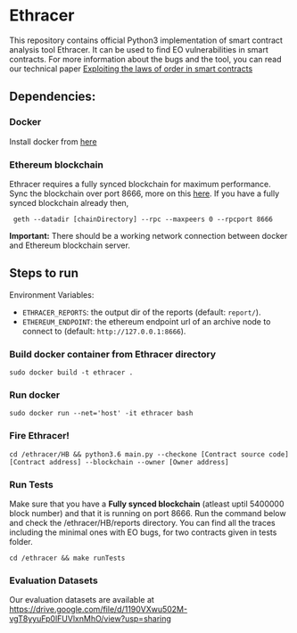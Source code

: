 # Ethracer

This repository contains official Python3 implementation of smart contract analysis tool Ethracer. It can be used to find EO vulnerabilities in smart contracts. For more information about the bugs and the tool, you can read our technical paper [Exploiting the laws of order in smart contracts](https://arxiv.org/abs/1810.11605)

## Dependencies:

### Docker

Install docker from [here](https://runnable.com/docker/install-docker-on-linux)

### Ethereum blockchain

Ethracer requires a fully synced blockchain for maximum performance. Sync the blockchain over port 8666, more on this [here](https://github.com/ethereum/go-ethereum). If you have a fully synced blockchain already then,

     geth --datadir [chainDirectory] --rpc --maxpeers 0 --rpcport 8666

**Important:** There should be a working network connection between docker and Ethereum blockchain server.

## Steps to run

Environment Variables:

- `ETHRACER_REPORTS`: the output dir of the reports (default: `report/`).
- `ETHEREUM_ENDPOINT`: the ethereum endpoint url of an archive node to connect to (default: `http://127.0.0.1:8666`).

### Build docker container from Ethracer directory

    sudo docker build -t ethracer .

### Run docker

    sudo docker run --net='host' -it ethracer bash

### Fire Ethracer!

    cd /ethracer/HB && python3.6 main.py --checkone [Contract source code] [Contract address] --blockchain --owner [Owner address]

### Run Tests

Make sure that you have a **Fully synced blockchain** (atleast uptil 5400000 block number) and that it is running on port 8666. Run the command below and check the /ethracer/HB/reports directory. You can find all the traces including the minimal ones with EO bugs, for two contracts given in tests folder.

    cd /ethracer && make runTests

### Evaluation Datasets

Our evaluation datasets are available at https://drive.google.com/file/d/1190VXwu502M-vgT8yyuFp0lFUVlxnMhO/view?usp=sharing
